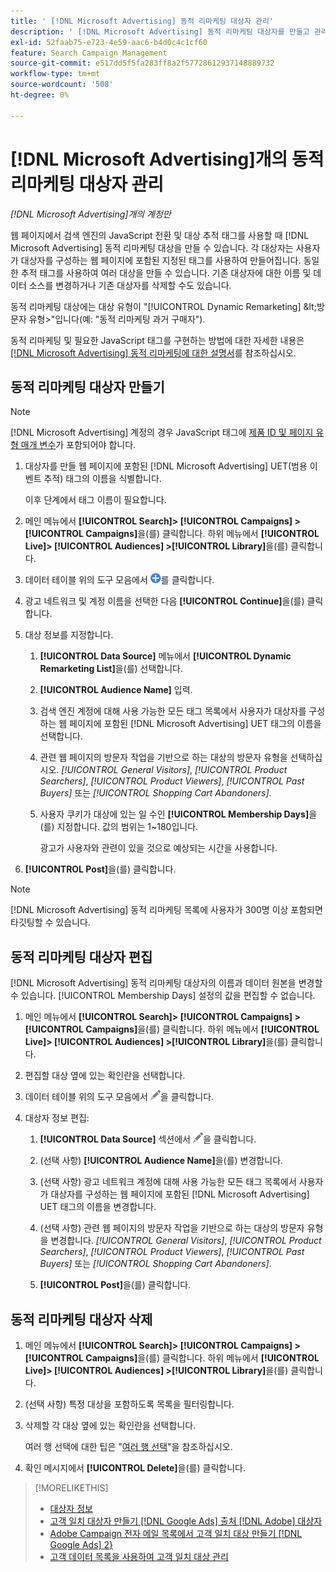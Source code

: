 ```yaml
---
title: ' [!DNL Microsoft Advertising] 동적 리마케팅 대상자 관리'
description: ' [!DNL Microsoft Advertising] 동적 리마케팅 대상자를 만들고 관리하는 방법을 알아봅니다.'
exl-id: 52faab75-e723-4e59-aac6-b4d0c4c1cf60
feature: Search Campaign Management
source-git-commit: e517dd5f5fa283ff8a2f57728612937148889732
workflow-type: tm+mt
source-wordcount: '508'
ht-degree: 0%

---
```


# [!DNL Microsoft Advertising]개의 동적 리마케팅 대상자 관리

*[!DNL Microsoft Advertising]개의 계정만*

웹 페이지에서 검색 엔진의 JavaScript 전환 및 대상 추적 태그를 사용할 때 [!DNL Microsoft Advertising] 동적 리마케팅 대상을 만들 수 있습니다. 각 대상자는 사용자가 대상자를 구성하는 웹 페이지에 포함된 지정된 태그를 사용하여 만들어집니다. 동일한 추적 태그를 사용하여 여러 대상을 만들 수 있습니다. 기존 대상자에 대한 이름 및 데이터 소스를 변경하거나 기존 대상자를 삭제할 수도 있습니다.

동적 리마케팅 대상에는 대상 유형이 &quot;[!UICONTROL Dynamic Remarketing] \&lt;방문자 유형\>&quot;입니다(예: &quot;동적 리마케팅 과거 구매자&quot;).

동적 리마케팅 및 필요한 JavaScript 태그를 구현하는 방법에 대한 자세한 내용은 [[!DNL Microsoft Advertising] 동적 리마케팅에 대한 설명서](https://help.ads.microsoft.com/#apex/ads/en/56910)를 참조하십시오.

## 동적 리마케팅 대상자 만들기

>[!NOTE]
>
>[!DNL Microsoft Advertising] 계정의 경우 JavaScript 태그에 [제품 ID 및 페이지 유형 매개 변수](https://help.ads.microsoft.com/#apex/ads/en/56910/1/#exp85)가 포함되어야 합니다.

1. 대상자를 만들 웹 페이지에 포함된 [!DNL Microsoft Advertising] UET(범용 이벤트 추적) 태그의 이름을 식별합니다.

   이후 단계에서 태그 이름이 필요합니다.

1. 메인 메뉴에서 **[!UICONTROL Search]> [!UICONTROL Campaigns] >[!UICONTROL Campaigns]**&#x200B;을(를) 클릭합니다. 하위 메뉴에서 **[!UICONTROL Live]> [!UICONTROL Audiences] >[!UICONTROL Library]**&#x200B;을(를) 클릭합니다.

1. 데이터 테이블 위의 도구 모음에서 ![만들기](/help/search-social-commerce/assets/add.png "만들기")를 클릭합니다.

1. 광고 네트워크 및 계정 이름을 선택한 다음 **[!UICONTROL Continue]**&#x200B;을(를) 클릭합니다.

1. 대상 정보를 지정합니다.

   1. **[!UICONTROL Data Source]** 메뉴에서 **[!UICONTROL Dynamic Remarketing List]**&#x200B;을(를) 선택합니다.

   1. **[!UICONTROL Audience Name]** 입력.

   1. 검색 엔진 계정에 대해 사용 가능한 모든 태그 목록에서 사용자가 대상자를 구성하는 웹 페이지에 포함된 [!DNL Microsoft Advertising] UET 태그의 이름을 선택합니다.

   1. 관련 웹 페이지의 방문자 작업을 기반으로 하는 대상의 방문자 유형을 선택하십시오. *[!UICONTROL General Visitors]*, *[!UICONTROL Product Searchers]*, *[!UICONTROL Product Viewers]*, *[!UICONTROL Past Buyers]* 또는 *[!UICONTROL Shopping Cart Abandoners]*.

   1. 사용자 쿠키가 대상에 있는 일 수인 **[!UICONTROL Membership Days]**&#x200B;을(를) 지정합니다. 값의 범위는 1~180입니다.

      광고가 사용자와 관련이 있을 것으로 예상되는 시간을 사용합니다.

1. **[!UICONTROL Post]**&#x200B;을(를) 클릭합니다.

>[!NOTE]
>
>[!DNL Microsoft Advertising] 동적 리마케팅 목록에 사용자가 300명 이상 포함되면 타깃팅할 수 있습니다.

## 동적 리마케팅 대상자 편집

[!DNL Microsoft Advertising] 동적 리마케팅 대상자의 이름과 데이터 원본을 변경할 수 있습니다. [!UICONTROL Membership Days] 설정의 값을 편집할 수 없습니다.

1. 메인 메뉴에서 **[!UICONTROL Search]> [!UICONTROL Campaigns] >[!UICONTROL Campaigns]**&#x200B;을(를) 클릭합니다. 하위 메뉴에서 **[!UICONTROL Live]> [!UICONTROL Audiences] >[!UICONTROL Library]**&#x200B;을(를) 클릭합니다.

1. 편집할 대상 옆에 있는 확인란을 선택합니다.

1. 데이터 테이블 위의 도구 모음에서 ![편집](/help/search-social-commerce/assets/edit.png "편집")을 클릭합니다.

1. 대상자 정보 편집:

   1. **[!UICONTROL Data Source]** 섹션에서 ![편집](/help/search-social-commerce/assets/edit.png "편집")을 클릭합니다.

   1. (선택 사항) **[!UICONTROL Audience Name]**&#x200B;을(를) 변경합니다.

   1. (선택 사항) 광고 네트워크 계정에 대해 사용 가능한 모든 태그 목록에서 사용자가 대상자를 구성하는 웹 페이지에 포함된 [!DNL Microsoft Advertising] UET 태그의 이름을 변경합니다.

   1. (선택 사항) 관련 웹 페이지의 방문자 작업을 기반으로 하는 대상의 방문자 유형을 변경합니다. *[!UICONTROL General Visitors]*, *[!UICONTROL Product Searchers]*, *[!UICONTROL Product Viewers]*, *[!UICONTROL Past Buyers]* 또는 *[!UICONTROL Shopping Cart Abandoners]*.

   1. **[!UICONTROL Post]**&#x200B;을(를) 클릭합니다.

## 동적 리마케팅 대상자 삭제

1. 메인 메뉴에서 **[!UICONTROL Search]> [!UICONTROL Campaigns] >[!UICONTROL Campaigns]**&#x200B;을(를) 클릭합니다. 하위 메뉴에서 **[!UICONTROL Live]> [!UICONTROL Audiences] >[!UICONTROL Library]**&#x200B;을(를) 클릭합니다.

1. (선택 사항) 특정 대상을 포함하도록 목록을 필터링합니다.

1. 삭제할 각 대상 옆에 있는 확인란을 선택합니다.

   여러 행 선택에 대한 팁은 &quot;[여러 행 선택](/help/search-social-commerce/common-tasks/navigation-editing-selection/multiple-rows-select.md)&quot;을 참조하십시오.

1. 확인 메시지에서 **[!UICONTROL Delete]**&#x200B;을(를) 클릭합니다.

>[!MORELIKETHIS]
>
>* [대상자 정보](audience-about.md)
>* [고객 일치 대상자 만들기 [!DNL Google Ads] 출처 [!DNL Adobe] 대상자](google-audience-from-adobe-audience.md)
>* [Adobe Campaign 전자 메일 목록에서 고객 일치 대상 만들기 [!DNL Google Ads] 2&rbrace;](google-audience-from-campaign-email-list.md)
>* [고객 데이터 목록을 사용하여 고객 일치 대상 관리](audience-from-customer-data-list.md)
